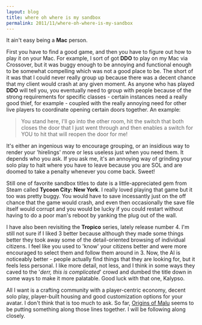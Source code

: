 ```yaml
---
layout: blog
title: where oh where is my sandbox
permalink: 2011/11/where-oh-where-is-my-sandbox
---
```


It ain't easy being a <strong>Mac</strong> person.

First you have to find a good game, and then you have to figure out how to play it on your Mac. For example, I sort of got <strong>DDO</strong> to play on my Mac via Crossover, but it was buggy enough to be annoying and functional enough to be somewhat compelling which was not a good place to be. The short of it was that I could never really group up because there was a decent chance that my client would crash at any given moment. As anyone who has played <strong>DDO</strong> will tell you, you eventually need to group with people because of the strong requirements for specific classes - certain instances need a really good thief, for example - coupled with the really annoying need for other live players to coordinate opening certain doors together. An example: 


<blockquote>You stand here, I'll go into the other room, hit the switch that both closes the door that I just went through and then enables a switch for YOU to hit that will reopen the door for me!</blockquote>


It's either an ingenious way to encourage grouping, or an insidious way to render your 'hirelings' more or less useless just when you need them. It depends who you ask. If you ask me, it's an annoying way of grinding your solo play to halt where you have to leave because you are SOL and are doomed to take a penalty whenever you come back. Sweet!

Still one of favorite sandbox titles to date is a little-appreciated gem from Steam called <strong>Tycoon City: New York</strong>. I really loved playing that game but it too was pretty buggy. You would have to save incessantly just on the off chance that the game would crash, and even then occasionally the save file itself would corrupt and you would be lucky if you could restart without having to do a poor man's reboot by yanking the plug out of the wall.

I have also been revisiting the <strong>Tropico</strong> series, lately release number 4. I'm still not sure if I liked 3 better because although they made some things better they took away some of the detail-oriented browsing of individual citizens. I feel like you used to 'know' your citizens better and were more encouraged to select them and follow them around in 3. Now, the AI is noticeably better - people actually find things that they are looking for, but it feels less personal. I like more detail, not less, and I think in some ways they caved to the '<em>derr, this is complicated</em>' crowd and dumbed the title down in some ways to make it more palatable. Good luck with that one, Kalypso.

All I want is a crafting community with a player-centric economy, decent solo play, player-built housing and good customization options for your avatar. I don't think that is too much to ask. So far, <a href="http://www.originsofmalu.com/" target="_blank">Origins of Malu</a> seems to be putting something along those lines together. I will be following along closely.

